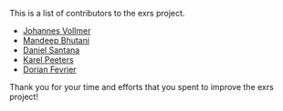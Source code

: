 This is a list of contributors to the exrs project.

* [Johannes Vollmer](https://github.com/johannesvollmer)
* [Mandeep Bhutani](https://github.com/mandeep)
* [Daniel Santana](https://github.com/dgsantana)
* [Karel Peeters](https://github.com/KarelPeeters)
* [Dorian Fevrier](https://github.com/Narann)

Thank you for your time and efforts that you spent to improve the exrs project!
